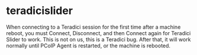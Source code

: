 # teradicislider

When connecting to a Teradici session for the first time after a machine reboot, you must Connect, Disconnect, and then Connect again for Teradici Slider to work.  This is not on us, this is a Teradici bug.   After that, it will work normally until PCoIP Agent is restarted, or the machine is rebooted.
